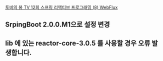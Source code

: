 [토비의 봄 TV 12회 스프링 리액티브 프로그래밍 (8) WebFlux](https://www.youtube.com/watch?v=ScH7NZU_zvk)

## SrpingBoot 2.0.0.M1으로 설정 변경
## lib 에 있는 reactor-core-3.0.5 를 사용할 경우 오류 발생합니다.
